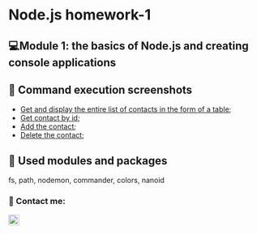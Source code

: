 # Node.js homework-1

<h2>
💻Module 1: the basics of Node.js and creating console applications
</h2>

## 📸 Command execution screenshots

- [Get and display the entire list of contacts in the form of a table](https://monosnap.com/file/jsJNgYQ4PKfIa0gq7vuBy1pcngb7qR);
- [Get contact by id](https://monosnap.com/file/HvuS3ppIfEEF2tW3h5exVgEUxK0WIQ);
- [Add the contact](https://monosnap.com/file/2cV59c7IOwLLwFFCEbKmFpAdNFpFXg);
- [Delete the contact](https://monosnap.com/file/FhvghmzhFKYvaoHfMkOy6gfxiLx0h3);

## 💼 Used modules and packages

fs, path, nodemon, commander, colors, nanoid

### 🤝 Contact me:

<a href="https://www.linkedin.com/in/hanna-konchakovska/"><img align="left" src="https://raw.githubusercontent.com/yushi1007/yushi1007/main/images/linkedin.svg" alt="Hanna | LinkedIn" width="21px"/></a>
